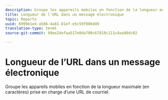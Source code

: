 ```yaml
---
description: Groupe les appareils mobiles en fonction de la longueur maximale (en caractères) prise en charge d’une URL de courriel.
title: Longueur de l’URL dans un message électronique
topic: Reports
uuid: 6999e1e4-a586-4a81-81ef-e5c59f006d49
translation-type: tm+mt
source-git-commit: 99ee24efaa517e8da700c67818c111c4aa90dc02

---
```



# Longueur de l’URL dans un message électronique

Groupe les appareils mobiles en fonction de la longueur maximale (en caractères) prise en charge d’une URL de courriel.

